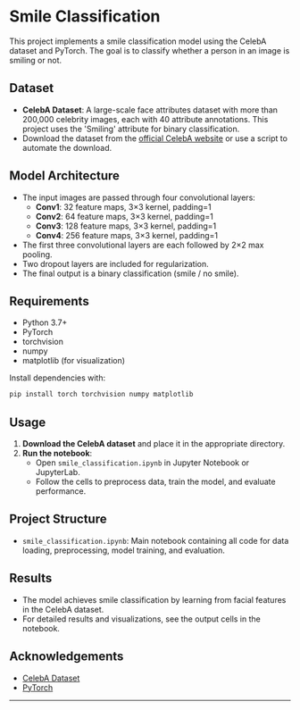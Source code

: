 # Smile Classification

This project implements a smile classification model using the CelebA dataset and PyTorch. The goal is to classify whether a person in an image is smiling or not.

## Dataset

- **CelebA Dataset**: A large-scale face attributes dataset with more than 200,000 celebrity images, each with 40 attribute annotations. This project uses the 'Smiling' attribute for binary classification.
- Download the dataset from the [official CelebA website](http://mmlab.ie.cuhk.edu.hk/projects/CelebA.html) or use a script to automate the download.

## Model Architecture

- The input images are passed through four convolutional layers:
  - **Conv1**: 32 feature maps, 3×3 kernel, padding=1
  - **Conv2**: 64 feature maps, 3×3 kernel, padding=1
  - **Conv3**: 128 feature maps, 3×3 kernel, padding=1
  - **Conv4**: 256 feature maps, 3×3 kernel, padding=1
- The first three convolutional layers are each followed by 2×2 max pooling.
- Two dropout layers are included for regularization.
- The final output is a binary classification (smile / no smile).

## Requirements

- Python 3.7+
- PyTorch
- torchvision
- numpy
- matplotlib (for visualization)

Install dependencies with:
```bash
pip install torch torchvision numpy matplotlib
```

## Usage

1. **Download the CelebA dataset** and place it in the appropriate directory.
2. **Run the notebook**:
   - Open `smile_classification.ipynb` in Jupyter Notebook or JupyterLab.
   - Follow the cells to preprocess data, train the model, and evaluate performance.

## Project Structure

- `smile_classification.ipynb`: Main notebook containing all code for data loading, preprocessing, model training, and evaluation.

## Results

- The model achieves smile classification by learning from facial features in the CelebA dataset.
- For detailed results and visualizations, see the output cells in the notebook.

## Acknowledgements

- [CelebA Dataset](http://mmlab.ie.cuhk.edu.hk/projects/CelebA.html)
- [PyTorch](https://pytorch.org/)

---
